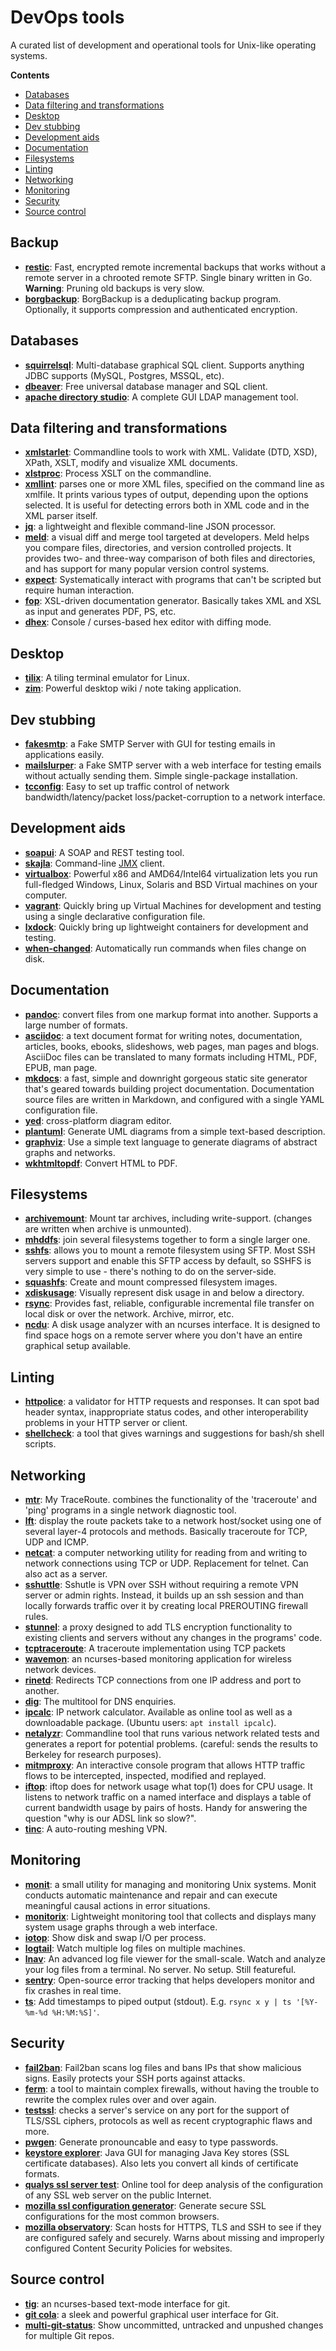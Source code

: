 DevOps tools
============

A curated list of development and operational tools for Unix-like operating
systems.

**Contents**

* [Databases](#databases)
* [Data filtering and transformations](#data-filtering-and-transformations)
* [Desktop](#desktop)
* [Dev stubbing](#dev-stubbing)
* [Development aids](#development-aids)
* [Documentation](#documentation)
* [Filesystems](#filesystems)
* [Linting](#linting)
* [Networking](#networking)
* [Monitoring](#monitoring)
* [Security](#security)
* [Source control](#source-control)


## Backup

* **[restic](https://restic.readthedocs.io/en/latest/)**: Fast, encrypted
  remote incremental backups that works without a remote server in a chrooted
  remote SFTP. Single binary written in Go. **Warning**: Pruning old backups
  is very slow.
* **[borgbackup](https://borgbackup.readthedocs.io/en/stable/)**: BorgBackup
  is a deduplicating backup program. Optionally, it supports compression and
  authenticated encryption.


## Databases

* **[squirrelsql](http://squirrel-sql.sourceforge.net/)**: Multi-database
  graphical SQL client. Supports anything JDBC supports (MySQL, Postgres,
  MSSQL, etc).
* **[dbeaver](https://github.com/serge-rider/dbeaver)**: Free universal
  database manager and SQL client.
* **[apache directory studio](http://directory.apache.org/studio/)**: A
  complete GUI LDAP management tool.


## Data filtering and transformations

* **[xmlstarlet](http://xmlstar.sourceforge.net/)**: Commandline tools to work
  with XML. Validate (DTD, XSD), XPath, XSLT, modify and visualize XML
  documents.
* **[xlstproc](http://xmlsoft.org/XSLT/xsltproc.html)**: Process XSLT on the
  commandline.
* **[xmllint](http://xmlsoft.org/xmllint.html)**: parses one or more XML
  files, specified on the command line as xmlfile. It prints various types of
  output, depending upon the options selected. It is useful for detecting
  errors both in XML code and in the XML parser itself.
* **[jq](https://stedolan.github.io/jq/)**: a lightweight and flexible
  command-line JSON processor.
* **[meld](http://meldmerge.org/)**: a visual diff and merge tool targeted at
  developers. Meld helps you compare files, directories, and version
  controlled projects. It provides two- and three-way comparison of both files
  and directories, and has support for many popular version control systems.
* **[expect](https://linux.die.net/man/1/expect)**: Systematically interact
  with programs that can't be scripted but require human interaction.
* **[fop](https://xmlgraphics.apache.org/fop/)**: XSL-driven documentation
  generator. Basically takes XML and XSL as input and generates PDF, PS, etc.
* **[dhex](http://www.dettus.net/dhex/)**: Console / curses-based hex editor
  with diffing mode.


## Desktop

* **[tilix](https://github.com/gnunn1/tilix)**: A tiling terminal emulator for
  Linux.
* **[zim](http://zim-wiki.org/)**: Powerful desktop wiki / note taking
  application.


## Dev stubbing

* **[fakesmtp](http://nilhcem.com/FakeSMTP/index.html)**: a Fake SMTP Server
  with GUI for testing emails in applications easily.
* **[mailslurper](http://mailslurper.com/)**: a Fake SMTP server with a web
  interface for testing emails without actually sending them. Simple
  single-package installation.
* **[tcconfig](https://github.com/thombashi/tcconfig/blob/master/README.rst)**:
  Easy to set up traffic control of network bandwidth/latency/packet
  loss/packet-corruption to a network interface.


## Development aids

* **[soapui](https://www.soapui.org/)**: A SOAP and REST testing tool.
* **[skajla](http://skajla.blogspot.nl/2010/05/jmx-command-line-client.html)**:
  Command-line [JMX](https://en.wikipedia.org/wiki/Java_Management_Extensions)
  client.
* **[virtualbox](https://www.virtualbox.org/)**: Powerful x86 and
  AMD64/Intel64 virtualization lets you run full-fledged Windows, Linux,
  Solaris and BSD Virtual machines on your computer.
* **[vagrant](https://www.vagrantup.com/)**: Quickly bring up Virtual Machines
  for development and testing using a single declarative configuration file.
* **[lxdock](http://lxdock.readthedocs.io/)**: Quickly bring up lightweight
  containers for development and testing.
* **[when-changed](https://github.com/joh/when-changed)**: Automatically run
  commands when files change on disk.


## Documentation

* **[pandoc](https://pandoc.org/)**: convert files from one markup format into
  another. Supports a large number of formats.
* **[asciidoc](http://www.methods.co.nz/asciidoc/)**: a text document format
  for writing notes, documentation, articles, books, ebooks, slideshows, web
  pages, man pages and blogs. AsciiDoc files can be translated to many formats
  including HTML, PDF, EPUB, man page.
* **[mkdocs](http://www.mkdocs.org/)**: a fast, simple and downright gorgeous
  static site generator that's geared towards building project documentation.
  Documentation source files are written in Markdown, and configured with a
  single YAML configuration file.
* **[yed](https://www.yworks.com/products/yed)**: cross-platform diagram
  editor.
* **[plantuml](http://plantuml.com/)**: Generate UML diagrams from a simple
  text-based description.
* **[graphviz](http://www.graphviz.org/)**: Use a simple text language to
  generate diagrams of abstract graphs and networks.
* **[wkhtmltopdf](https://wkhtmltopdf.org/)**: Convert HTML to PDF.


## Filesystems

* **[archivemount](https://en.wikipedia.org/wiki/Archivemount)**: Mount tar
  archives, including write-support. (changes are written when archive is
  unmounted).
* **[mhddfs](https://romanrm.net/mhddfs)**: join several filesystems together to
  form a single larger one.
* **[sshfs](https://github.com/libfuse/sshfs)**: allows you to mount a remote
  filesystem using SFTP. Most SSH servers support and enable this SFTP access
  by default, so SSHFS is very simple to use - there's nothing to do on the
  server-side.
* **[squashfs](http://squashfs.sourceforge.net/)**: Create and mount compressed
  filesystem images.
* **[xdiskusage](http://xdiskusage.sourceforge.net/)**: Visually represent
  disk usage in and below a directory.
* **[rsync](https://rsync.samba.org/)**: Provides fast, reliable, configurable
  incremental file transfer on local disk or over the network. Archive,
  mirror, etc.
* **[ncdu](https://dev.yorhel.nl/ncdu/scr)**: A disk usage analyzer with an
  ncurses interface. It is designed to find space hogs on a remote server
  where you don't have an entire graphical setup available.


## Linting

* **[httpolice](https://github.com/vfaronov/httpolice)**: a validator for HTTP
  requests and responses. It can spot bad header syntax, inappropriate status
  codes, and other interoperability problems in your HTTP server or client.
* **[shellcheck](http://www.shellcheck.net/)**: a tool that gives warnings and
  suggestions for bash/sh shell scripts.


## Networking

* **[mtr](https://www.bitwizard.nl/mtr/)**: My TraceRoute. combines the
  functionality of the 'traceroute' and 'ping' programs in a single network
  diagnostic tool.
* **[lft](https://linux.die.net/man/8/lft)**: display the route packets take
  to a network host/socket using one of several layer-4 protocols and
  methods. Basically traceroute for TCP, UDP and ICMP.
* **[netcat](https://en.wikipedia.org/wiki/Netcat)**: a computer networking
  utility for reading from and writing to network connections using TCP or
  UDP. Replacement for telnet. Can also act as a server.
* **[sshuttle](https://github.com/apenwarr/sshuttle)**: Sshutle is VPN over
  SSH without requiring a remote VPN server or admin rights. Instead, it
  builds up an ssh session and than locally forwards traffic over it by
  creating local PREROUTING firewall rules.
* **[stunnel](https://www.stunnel.org/)**: a proxy designed to add TLS
  encryption functionality to existing clients and servers without any changes
  in the programs' code.
* **[tcptraceroute](https://linux.die.net/man/1/tcptraceroute)**: A traceroute
  implementation using TCP packets
* **[wavemon](https://github.com/uoaerg/wavemon)**: an ncurses-based
  monitoring application for wireless network devices.
* **[rinetd](https://www.boutell.com/rinetd/)**: Redirects TCP connections
  from one IP address and port to another. 
* **[dig](https://mediatemple.net/community/products/dv/204644130/understanding-the-dig-command)**:
  The multitool for DNS enquiries.
* **[ipcalc](http://jodies.de/ipcalc)**: IP network calculator. Available as
  online tool as well as a downloadable package. (Ubuntu users: `apt install
  ipcalc`).
* **[netalyzr](http://netalyzr.icsi.berkeley.edu/)**: Commandline tool that
  runs various network related tests and generates a report for potential
  problems. (careful: sends the results to Berkeley for research purposes).
* **[mitmproxy](https://mitmproxy.org/)**: An interactive console program that
  allows HTTP traffic flows to be intercepted, inspected, modified and
  replayed.
* **[iftop](http://www.ex-parrot.com/pdw/iftop/)**: iftop does for network
  usage what top(1) does for CPU usage. It listens to network traffic on a
  named interface and displays a table of current bandwidth usage by pairs of
  hosts. Handy for answering the question "why is our ADSL link so slow?".
* **[tinc](https://www.tinc-vpn.org/)**: A auto-routing meshing VPN.


## Monitoring

* **[monit](https://mmonit.com/monit/)**: a small utility for managing and
  monitoring Unix systems. Monit conducts automatic maintenance and repair and
  can execute meaningful causal actions in error situations.
* **[monitorix](http://www.monitorix.org)**: Lightweight monitoring tool that
  collects and displays many system usage graphs through a web interface.
* **[iotop](http://guichaz.free.fr/iotop/)**: Show disk and swap I/O per
  process.
* **[logtail](https://www.fourmilab.ch/webtools/logtail/)**: Watch multiple
  log files on multiple machines.
* **[lnav](http://lnav.org/)**: An advanced log file viewer for the
  small-scale. Watch and analyze your log files from a terminal. No server. No
  setup. Still featureful.
* **[sentry](https://sentry.io/welcome/)**: Open-source error tracking that
  helps developers monitor and fix crashes in real time.
* **[ts](https://joeyh.name/code/moreutils/)**: Add timestamps to piped output
  (stdout). E.g. `rsync x y | ts '[%Y-%m-%d %H:%M:%S]'`.


## Security

* **[fail2ban](https://www.fail2ban.org/wiki/index.php/Main_Page)**: Fail2ban
  scans log files and bans IPs that show malicious signs. Easily protects your
  SSH ports against attacks.
* **[ferm](http://ferm.foo-projects.org/)**:  a tool to maintain complex
  firewalls, without having the trouble to rewrite the complex rules over and
  over again. 
* **[testssl](https://testssl.sh/)**: checks a server's service on any port
  for the support of TLS/SSL ciphers, protocols as well as recent
  cryptographic flaws and more. 
* **[pwgen](https://github.com/jbernard/pwgen)**: Generate pronouncable and
  easy to type passwords.
* **[keystore explorer](http://keystore-explorer.org/)**: Java GUI for
  managing Java Key stores (SSL certificate databases). Also lets you convert
  all kinds of certificate formats.
* **[qualys ssl server test](https://www.ssllabs.com/ssltest/)**: Online tool
  for deep analysis of the configuration of any SSL web server on the public
  Internet.
* **[mozilla ssl configuration
  generator](https://mozilla.github.io/server-side-tls/ssl-config-generator/)**:
  Generate secure SSL configurations for the most common browsers.
* **[mozilla observatory](https://observatory.mozilla.org/)**: Scan hosts for
  HTTPS, TLS and SSH to see if they are configured safely and securely. Warns
  about missing and improperly configured Content Security Policies for
  websites.


## Source control

* **[tig](https://github.com/jonas/tig)**: an ncurses-based text-mode
  interface for git.
* **[git cola](https://git-cola.github.io/)**: a sleek and powerful graphical
  user interface for Git.
* **[multi-git-status](https://github.com/fboender/multi-git-status)**: Show
  uncommitted, untracked and unpushed changes for multiple Git repos.
